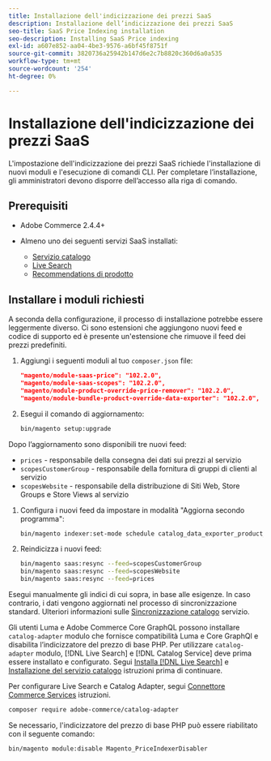 ```yaml
---
title: Installazione dell'indicizzazione dei prezzi SaaS
description: Installazione dell’indicizzazione dei prezzi SaaS
seo-title: SaaS Price Indexing installation
seo-description: Installing SaaS Price indexing
exl-id: a607e852-aa04-4be3-9576-a6bf45f8751f
source-git-commit: 3820736a25942b147d6e2c7b8820c360d6a0a535
workflow-type: tm+mt
source-wordcount: '254'
ht-degree: 0%

---
```


# Installazione dell&#39;indicizzazione dei prezzi SaaS

L&#39;impostazione dell&#39;indicizzazione dei prezzi SaaS richiede l&#39;installazione di nuovi moduli e l&#39;esecuzione di comandi CLI. Per completare l’installazione, gli amministratori devono disporre dell’accesso alla riga di comando.

## Prerequisiti

* Adobe Commerce 2.4.4+
* Almeno uno dei seguenti servizi SaaS installati:

   * [Servizio catalogo](../catalog-service/overview.md)
   * [Live Search](../live-search/guide-overview.md)
   * [Recommendations di prodotto](../product-recommendations/guide-overview.md)

## Installare i moduli richiesti

A seconda della configurazione, il processo di installazione potrebbe essere leggermente diverso.
Ci sono estensioni che aggiungono nuovi feed e codice di supporto ed è presente un&#39;estensione che rimuove il feed dei prezzi predefiniti.

1. Aggiungi i seguenti moduli al tuo `composer.json` file:

   ```json
   "magento/module-saas-price": "102.2.0",
   "magento/module-saas-scopes": "102.2.0",
   "magento/module-product-override-price-remover": "102.2.0",
   "magento/module-bundle-product-override-data-exporter": "102.2.0",
   ```

1. Esegui il comando di aggiornamento:

   ```bash
   bin/magento setup:upgrade
   ```

Dopo l’aggiornamento sono disponibili tre nuovi feed:

* `prices` - responsabile della consegna dei dati sui prezzi al servizio
* `scopesCustomerGroup` - responsabile della fornitura di gruppi di clienti al servizio
* `scopesWebsite` - responsabile della distribuzione di Siti Web, Store Groups e Store Views al servizio


1. Configura i nuovi feed da impostare in modalità &quot;Aggiorna secondo programma&quot;:

   ```bash
   bin/magento indexer:set-mode schedule catalog_data_exporter_product_prices scopes_customergroup_data_exporter scopes_website_data_exporter
   ```

1. Reindicizza i nuovi feed:

   ```bash
   bin/magento saas:resync --feed=scopesCustomerGroup
   bin/magento saas:resync --feed=scopesWebsite
   bin/magento saas:resync --feed=prices
   ```

Esegui manualmente gli indici di cui sopra, in base alle esigenze. In caso contrario, i dati vengono aggiornati nel processo di sincronizzazione standard. Ulteriori informazioni sulle [Sincronizzazione catalogo](../landing/catalog-sync.md) servizio.

Gli utenti Luma e Adobe Commerce Core GraphQL possono installare `catalog-adapter` modulo che fornisce compatibilità Luma e Core GraphQl e disabilita l’indicizzatore del prezzo di base PHP.
Per utilizzare `catalog-adapter` modulo, [!DNL Live Search] e [!DNL Catalog Service] deve prima essere installato e configurato. Segui [Installa [!DNL Live Search]](../live-search/install.md) e [Installazione del servizio catalogo](../catalog-service/installation.md) istruzioni prima di continuare.

Per configurare Live Search e Catalog Adapter, segui [Connettore Commerce Services](https://experienceleague.adobe.com/docs/commerce-merchant-services/user-guides/integration-services/saas.html?lang=en) istruzioni.

```bash
composer require adobe-commerce/catalog-adapter
```

Se necessario, l&#39;indicizzatore del prezzo di base PHP può essere riabilitato con il seguente comando:

```bash
bin/magento module:disable Magento_PriceIndexerDisabler
```
